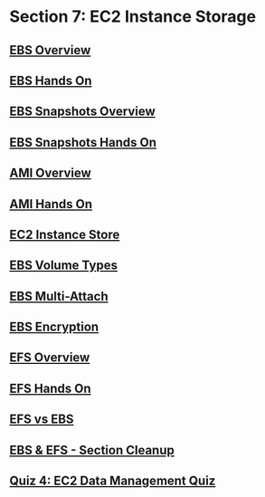 # Section 7: EC2 Instance Storage


## [EBS Overview](https://www.udemy.com/course/aws-certified-solutions-architect-associate-saa-c02/learn/lecture/26098272#overview)


## [EBS Hands On](https://www.udemy.com/course/aws-certified-solutions-architect-associate-saa-c02/learn/lecture/26098274#overview)


## [EBS Snapshots Overview](https://www.udemy.com/course/aws-certified-solutions-architect-associate-saa-c02/learn/lecture/26098276#overview)


## [EBS Snapshots Hands On](https://www.udemy.com/course/aws-certified-solutions-architect-associate-saa-c02/learn/lecture/26098278#overview)


## [AMI Overview](https://www.udemy.com/course/aws-certified-solutions-architect-associate-saa-c02/learn/lecture/26098280#overview)


## [AMI Hands On](https://www.udemy.com/course/aws-certified-solutions-architect-associate-saa-c02/learn/lecture/26098284#overview)


## [EC2 Instance Store](https://www.udemy.com/course/aws-certified-solutions-architect-associate-saa-c02/learn/lecture/26098288#overview)


## [EBS Volume Types](https://www.udemy.com/course/aws-certified-solutions-architect-associate-saa-c02/learn/lecture/26098296#overview)


## [EBS Multi-Attach](https://www.udemy.com/course/aws-certified-solutions-architect-associate-saa-c02/learn/lecture/26098298#overview)


## [EBS Encryption](https://www.udemy.com/course/aws-certified-solutions-architect-associate-saa-c02/learn/lecture/13528122#overview)


## [EFS Overview](https://www.udemy.com/course/aws-certified-solutions-architect-associate-saa-c02/learn/lecture/13528128#overview)


## [EFS Hands On](https://www.udemy.com/course/aws-certified-solutions-architect-associate-saa-c02/learn/lecture/13528130#overview)


## [EFS vs EBS](https://www.udemy.com/course/aws-certified-solutions-architect-associate-saa-c02/learn/lecture/13528138#overview)


## [EBS & EFS - Section Cleanup](https://www.udemy.com/course/aws-certified-solutions-architect-associate-saa-c02/learn/lecture/13528132#overview)


## [Quiz 4: EC2 Data Management Quiz](https://www.udemy.com/course/aws-certified-solutions-architect-associate-saa-c02/learn/quiz/5334520#overview)


